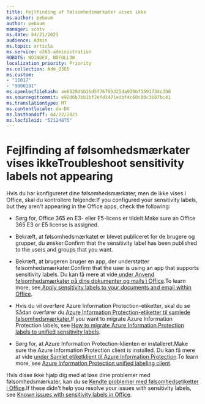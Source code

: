 ```yaml
---
title: Fejlfinding af følsomhedsmærkater vises ikke
ms.author: pebaum
author: pebaum
manager: scotv
ms.date: 04/21/2021
audience: Admin
ms.topic: article
ms.service: o365-administration
ROBOTS: NOINDEX, NOFOLLOW
localization_priority: Priority
ms.collection: Adm_O365
ms.custom:
- "11017"
- "9000181"
ms.openlocfilehash: ae6829dbb16d5f76795325da939bf1591734c398
ms.sourcegitcommit: e9206b7bb1bf2efd2471edbf4c60c00c3607bc41
ms.translationtype: MT
ms.contentlocale: da-DK
ms.lasthandoff: 04/22/2021
ms.locfileid: "52124875"
---
```

# <a name="troubleshoot-sensitivity-labels-not-appearing"></a><span data-ttu-id="9ef14-102">Fejlfinding af følsomhedsmærkater vises ikke</span><span class="sxs-lookup"><span data-stu-id="9ef14-102">Troubleshoot sensitivity labels not appearing</span></span>

<span data-ttu-id="9ef14-103">Hvis du har konfigureret dine følsomhedsmærkater, men de ikke vises i Office, skal du kontrollere følgende:</span><span class="sxs-lookup"><span data-stu-id="9ef14-103">If you configured your sensitivity labels, but they aren't appearing in the Office apps, check the following:</span></span>

- <span data-ttu-id="9ef14-104">Sørg for, Office 365 en E3- eller E5-licens er tildelt.</span><span class="sxs-lookup"><span data-stu-id="9ef14-104">Make sure an Office 365 E3 or E5 license is assigned.</span></span>

- <span data-ttu-id="9ef14-105">Bekræft, at følsomhedsmærkatet er blevet publiceret for de brugere og grupper, du ønsker.</span><span class="sxs-lookup"><span data-stu-id="9ef14-105">Confirm that the sensitivity label has been published to the users and groups that you want.</span></span>

- <span data-ttu-id="9ef14-106">Bekræft, at brugeren bruger en app, der understøtter følsomhedsmærkater.</span><span class="sxs-lookup"><span data-stu-id="9ef14-106">Confirm that the user is using an app that supports sensitivity labels.</span></span> <span data-ttu-id="9ef14-107">Du kan få mere at vide[ under Anvend følsomhedsmærkater på dine dokumenter og mails i Office](https://go.microsoft.com/fwlink/?linkid=2106446).</span><span class="sxs-lookup"><span data-stu-id="9ef14-107">To learn more, see[ Apply sensitivity labels to your documents and email within Office](https://go.microsoft.com/fwlink/?linkid=2106446).</span></span>

- <span data-ttu-id="9ef14-108">Hvis du vil overføre Azure Information Protection-etiketter, skal du se Sådan overfører du [Azure Information Protection-etiketter til samlede følsomhedsmærkater.](https://go.microsoft.com/fwlink/?linkid=2106056)</span><span class="sxs-lookup"><span data-stu-id="9ef14-108">If you want to migrate Azure Information Protection labels, see [How to migrate Azure Information Protection labels to unified sensitivity labels](https://go.microsoft.com/fwlink/?linkid=2106056).</span></span>

- <span data-ttu-id="9ef14-109">Sørg for, at Azure Information Protection-klienten er installeret.</span><span class="sxs-lookup"><span data-stu-id="9ef14-109">Make sure the Azure Information Protection client is installed.</span></span> <span data-ttu-id="9ef14-110">Du kan få mere at vide [under Samlet etiketklient til Azure Information Protection](https://go.microsoft.com/fwlink/?linkid=2106374).</span><span class="sxs-lookup"><span data-stu-id="9ef14-110">To learn more, see [Azure Information Protection unified labeling client](https://go.microsoft.com/fwlink/?linkid=2106374).</span></span>

<span data-ttu-id="9ef14-111">Hvis disse ikke hjalp dig med at løse dine problemer med følsomhedsmærkater, kan du se [Kendte problemer med følsomhedsetiketter i Office](https://go.microsoft.com/fwlink/?linkid=2106447).</span><span class="sxs-lookup"><span data-stu-id="9ef14-111">If these didn't help you resolve your issues with sensitivity labels, see [Known issues with sensitivity labels in Office](https://go.microsoft.com/fwlink/?linkid=2106447).</span></span>